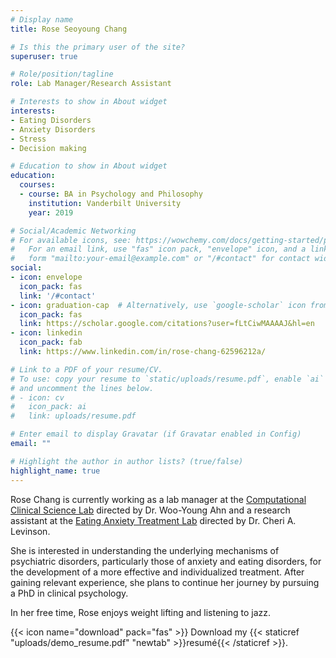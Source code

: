 ```yaml
---
# Display name
title: Rose Seoyoung Chang

# Is this the primary user of the site?
superuser: true

# Role/position/tagline
role: Lab Manager/Research Assistant

# Interests to show in About widget
interests:
- Eating Disorders
- Anxiety Disorders
- Stress
- Decision making

# Education to show in About widget
education:
  courses:
  - course: BA in Psychology and Philosophy
    institution: Vanderbilt University
    year: 2019

# Social/Academic Networking
# For available icons, see: https://wowchemy.com/docs/getting-started/page-builder/#icons
#   For an email link, use "fas" icon pack, "envelope" icon, and a link in the
#   form "mailto:your-email@example.com" or "/#contact" for contact widget.
social:
- icon: envelope
  icon_pack: fas
  link: '/#contact'
- icon: graduation-cap  # Alternatively, use `google-scholar` icon from `ai` icon pack
  icon_pack: fas
  link: https://scholar.google.com/citations?user=fLtCiwMAAAAJ&hl=en
- icon: linkedin
  icon_pack: fab
  link: https://www.linkedin.com/in/rose-chang-62596212a/

# Link to a PDF of your resume/CV.
# To use: copy your resume to `static/uploads/resume.pdf`, enable `ai` icons in `params.toml`, 
# and uncomment the lines below.
# - icon: cv
#   icon_pack: ai
#   link: uploads/resume.pdf

# Enter email to display Gravatar (if Gravatar enabled in Config)
email: ""

# Highlight the author in author lists? (true/false)
highlight_name: true
---
```


Rose Chang is currently working as a lab manager at the [Computational Clinical Science Lab](https://ccs-lab.github.io/) directed by Dr. Woo-Young Ahn and a research assistant at the [Eating Anxiety Treatment Lab](http://www.louisvilleeatlab.com/) directed by Dr. Cheri A. Levinson.

She is interested in understanding the underlying mechanisms of psychiatric disorders, particularly those of anxiety and eating disorders, for the development of a more effective and individualized treatment. After gaining relevant experience, she plans to continue her journey by pursuing a PhD in clinical psychology.

In her free time, Rose enjoys weight lifting and listening to jazz.

{{< icon name="download" pack="fas" >}} Download my {{< staticref "uploads/demo_resume.pdf" "newtab" >}}resumé{{< /staticref >}}.
